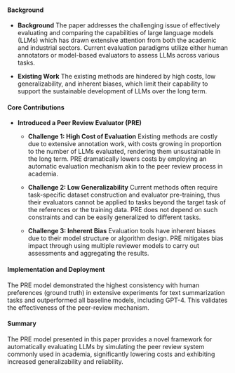 #### Background
- **Background**
    The paper addresses the challenging issue of effectively evaluating and comparing the capabilities of large language models (LLMs) which has drawn extensive attention from both the academic and industrial sectors. Current evaluation paradigms utilize either human annotators or model-based evaluators to assess LLMs across various tasks.

- **Existing Work**
     The existing methods are hindered by high costs, low generalizability, and inherent biases, which limit their capability to support the sustainable development of LLMs over the long term.

#### Core Contributions
- **Introduced a Peer Review Evaluator (PRE)**
    - **Challenge 1: High Cost of Evaluation**
        Existing methods are costly due to extensive annotation work, with costs growing in proportion to the number of LLMs evaluated, rendering them unsustainable in the long term. PRE dramatically lowers costs by employing an automatic evaluation mechanism akin to the peer review process in academia.

    - **Challenge 2: Low Generalizability**
        Current methods often require task-specific dataset construction and evaluator pre-training, thus their evaluators cannot be applied to tasks beyond the target task of the references or the training data. PRE does not depend on such constraints and can be easily generalized to different tasks.

    - **Challenge 3: Inherent Bias**
        Evaluation tools have inherent biases due to their model structure or algorithm design. PRE mitigates bias impact through using multiple reviewer models to carry out assessments and aggregating the results.

#### Implementation and Deployment
The PRE model demonstrated the highest consistency with human preferences (ground truth) in extensive experiments for text summarization tasks and outperformed all baseline models, including GPT-4. This validates the effectiveness of the peer-review mechanism.

#### Summary
The PRE model presented in this paper provides a novel framework for automatically evaluating LLMs by simulating the peer review system commonly used in academia, significantly lowering costs and exhibiting increased generalizability and reliability.